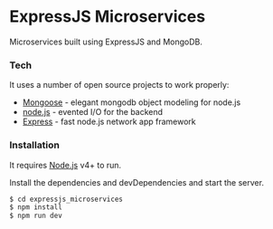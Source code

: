 # ExpressJS Microservices

Microservices built using ExpressJS and MongoDB.

### Tech

It uses a number of open source projects to work properly:

* [Mongoose](https://mongoosejs.com/) - elegant mongodb object modeling for node.js
* [node.js](https://nodejs.org/) - evented I/O for the backend
* [Express](http://expressjs.com/) - fast node.js network app framework

### Installation

It requires [Node.js](https://nodejs.org/) v4+ to run.

Install the dependencies and devDependencies and start the server.

```sh
$ cd expressjs_microservices
$ npm install
$ npm run dev
```
